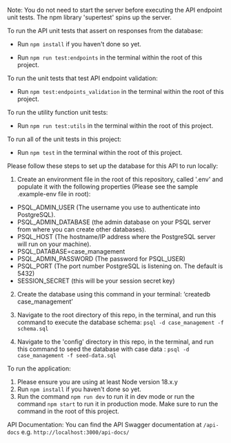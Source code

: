 Note: You do not need to start the server before executing the API endpoint unit tests. The npm library 'supertest' spins up the server.

To run the API unit tests that assert on responses from the database:
- Run `npm install` if you haven't done so yet.

- Run `npm run test:endpoints` in the terminal within the root of this project.

To run the unit tests that test API endpoint validation:

- Run `npm test:endpoints_validation` in the terminal within the root of this project.

To run the utility function unit tests:

- Run `npm run test:utils` in the terminal within the root of this project.

To run all of the unit tests in this project:

- Run `npm test` in the terminal within the root of this project.

Please follow these steps to set up the database for this API to run locally:

1. Create an environment file in the root of this repository, called '.env' and populate it with the following properties (Please see the sample .example-env file in root):

- PSQL_ADMIN_USER (The username you use to authenticate into PostgreSQL).
- PSQL_ADMIN_DATABASE (the admin database on your PSQL server from where you can create other databases).
- PSQL_HOST (The hostname/IP address where the PostgreSQL server will run on your machine).
- PSQL_DATABASE=case_management
- PSQL_ADMIN_PASSWORD (The password for PSQL_USER)
- PSQL_PORT (The port number PostgreSQL is listening on. The default is 5432)
- SESSION_SECRET (this will be your session secret key)

2. Create the database using this command in your terminal: ‘createdb case_management’

3. Navigate to the root directory of this repo, in the terminal, and run this command to
   execute the database schema: `psql -d case_management -f schema.sql`

4. Navigate to the 'config' directory in this repo, in the terminal, and run this command to seed
   the database with case data : `psql -d case_management -f seed-data.sql`

To run the application:

1. Please ensure you are using at least Node version 18.x.y
2. Run `npm install` if you haven't done so yet.
3. Run the command `npm run dev` to run it in dev mode or run the command `npm start` to run it in
  production mode. Make sure to run the command in the root of this project.

API Documentation:
You can find the API Swagger documentation at `/api-docs` e.g. `http://localhost:3000/api-docs/`
